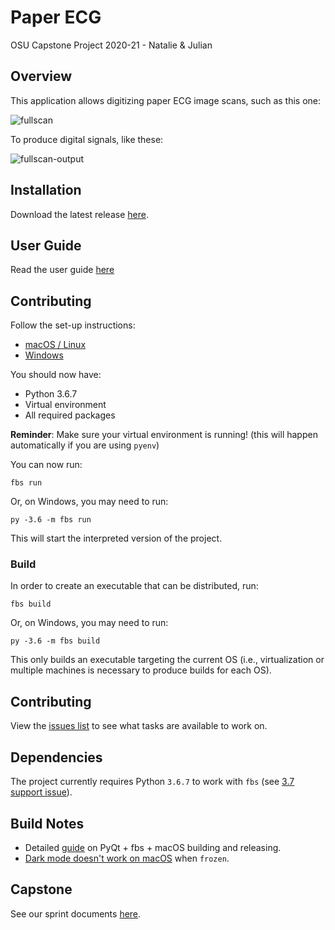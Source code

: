 # Paper ECG

OSU Capstone Project 2020-21 - Natalie &amp; Julian


## Overview

This application allows digitizing paper ECG image scans, such as this one:

![fullscan](https://user-images.githubusercontent.com/25210657/120732384-13bb9400-c49a-11eb-9913-5e99da0f8d53.png)

To produce digital signals, like these:

![fullscan-output](https://user-images.githubusercontent.com/25210657/120732452-3057cc00-c49a-11eb-8228-0d3f7cb31e78.png)


## Installation

Download the latest release [here](https://github.com/Tereshchenkolab/paper-ecg/releases/latest).


## User Guide

Read the user guide [here](USER-GUIDE.md)


## Contributing

Follow the set-up instructions:

- [macOS / Linux](SETUP.md)
- [Windows](SETUP-WINDOWS.md)

You should now have:

- Python 3.6.7
- Virtual environment
- All required packages

**Reminder**: Make sure your virtual environment is running! (this will happen automatically if you are using `pyenv`)

You can now run:

```
fbs run
```

Or, on Windows, you may need to run:

```
py -3.6 -m fbs run
```

This will start the interpreted version of the project.

### Build

In order to create an executable that can be distributed, run:

```
fbs build
```

Or, on Windows, you may need to run:

```
py -3.6 -m fbs build
```

This only builds an executable targeting the current OS (i.e., virtualization or multiple machines is necessary to produce builds for each OS).


## Contributing

View the [issues list](https://github.com/Tereshchenkolab/paper-ecg/issues) to see what tasks are available to work on.


## Dependencies

The project currently requires Python `3.6.7` to work with `fbs` (see [3.7 support issue](https://github.com/mherrmann/fbs/issues/61)).


## Build Notes

- Detailed [guide](https://gist.github.com/j9ac9k/1f2858ceb84d94b7643a6558967d954d) on PyQt + fbs + macOS building and releasing.
- [Dark mode doesn't work on macOS](https://github.com/pyinstaller/pyinstaller/issues/4627) when `frozen`.


## Capstone

See our sprint documents [here](scrum/README.md).
